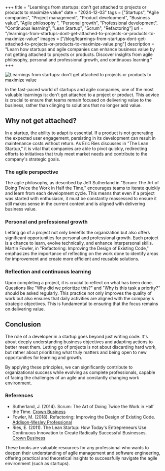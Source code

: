 +++
title = "Learnings from startups: don't get attached to projects or products to maximize value"
date = "2024-12-03"
tags = ["Startups", "Agile companies", "Project management", "Product development", "Business value", "Agile philosophy
", "Personal growth", "Professional development", "Continuous learning", "Lean Startup", "Scrum", "Refactoring"]
url = "/learnings-from-startups-dont-get-attached-to-projects-or-products-to-maximize-value"
images = ["/blog/learnings-from-startups-dont-get-attached-to-projects-or-products-to-maximize-value.png"]
description = "Learn how startups and agile companies can enhance business value by not getting attached to projects or products. Discover insights from agile philosophy, personal and professional growth, and continuous learning."
+++

![Learnings from startups: don't get attached to projects or products to maximize value](/blog/learnings-from-startups-dont-get-attached-to-projects-or-products-to-maximize-value.png)

In the fast-paced world of startups and agile companies, one of the most valuable learnings is: don't get attached to a project or product. This advice is crucial to ensure that teams remain focused on delivering value to the business, rather than clinging to solutions that no longer add value.

## Why not get attached?

In a startup, the ability to adapt is essential. If a product is not generating the expected user engagement, persisting in its development can result in maintenance costs without return. As Eric Ries discusses in "The Lean Startup," it is vital that companies are able to pivot quickly, redirecting efforts to initiatives that truly meet market needs and contribute to the company's strategic goals.

### The agile perspective

The agile philosophy, as described by Jeff Sutherland in "Scrum: The Art of Doing Twice the Work in Half the Time," encourages teams to iterate quickly and learn from each development cycle. This means that even if a project was started with enthusiasm, it must be constantly reassessed to ensure it still makes sense in the current context and is aligned with delivering business value.

### Personal and professional growth

Letting go of a project not only benefits the organization but also offers significant opportunities for personal and professional growth. Each project is a chance to learn, evolve technically, and enhance interpersonal skills. Martin Fowler, in "Refactoring: Improving the Design of Existing Code," emphasizes the importance of reflecting on the work done to identify areas for improvement and create more efficient and reusable solutions.

### Reflection and continuous learning

Upon completing a project, it is crucial to reflect on what has been done. Questions like "Why did we prioritize this?" and "Why is this task a priority?" should be asked regularly. This practice not only improves the quality of work but also ensures that daily activities are aligned with the company's strategic objectives. This is fundamental to ensuring that the focus remains on delivering value.

## Conclusion

The role of a developer in a startup goes beyond just writing code. It's about deeply understanding business objectives and adapting actions to better meet them. Letting go of projects is not about discarding hard work, but rather about prioritizing what truly matters and being open to new opportunities for learning and growth.

By applying these principles, we can significantly contribute to organizational success while evolving as complete professionals, capable of facing the challenges of an agile and constantly changing work environment.

### References

* Sutherland, J. (2014). Scrum: The Art of Doing Twice the Work in Half the Time. [Crown Business](https://www.amazon.com/Scrum-Doing-Twice-Work-Half/dp/038534645X)
* Fowler, M. (2018). Refactoring: Improving the Design of Existing Code. [Addison-Wesley Professional](https://www.amazon.com/Refactoring-Improving-Design-Existing-Code/dp/0134757599)
* Ries, E. (2011). The Lean Startup: How Today's Entrepreneurs Use Continuous Innovation to Create Radically Successful Businesses. [Crown Business](https://www.amazon.com/Lean-Startup-Entrepreneurs-Continuous-Innovation/dp/0307887898)

These books are valuable resources for any professional who wants to deepen their understanding of agile management and software engineering, offering practical and theoretical insights to successfully navigate the agile environment (such as startups).
